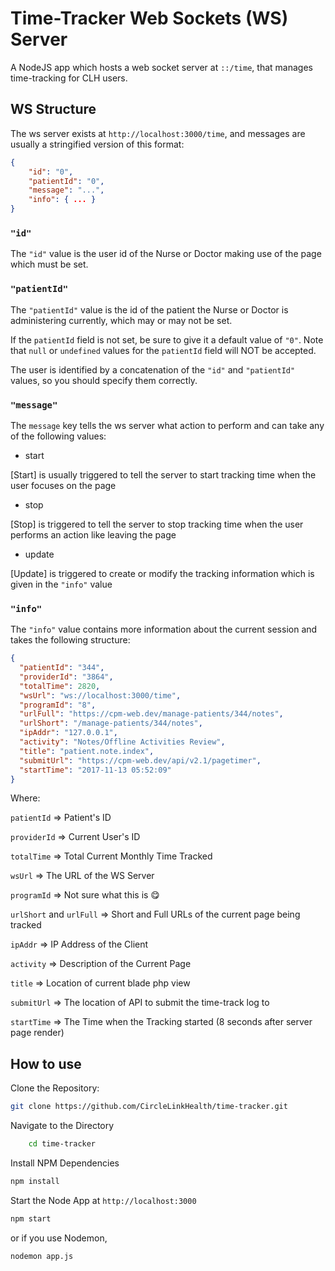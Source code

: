 # Time-Tracker Web Sockets (WS) Server

A NodeJS app which hosts a web socket server at `::/time`, that manages time-tracking for CLH users.

## WS Structure

The ws server exists at `http://localhost:3000/time`, and messages are usually a stringified version of this format:

```json
{
    "id": "0",
    "patientId": "0",
    "message": "...",
    "info": { ... }
}
```

### `"id"`

The `"id"` value is the user id of the Nurse or Doctor making use of the page which must be set. 

### `"patientId"`

The `"patientId"` value is the id of the patient the Nurse or Doctor is administering currently, which may or may not be set.

If the `patientId` field is not set, be sure to give it a default value of `"0"`. Note that `null` or `undefined` values for the `patientId` field will NOT be accepted.

The user is identified by a concatenation of the `"id"` and `"patientId"` values, so you should specify them correctly.

### `"message"`

The `message` key tells the ws server what action to perform and can take any of the following values:

- start

[Start] is usually triggered to tell the server to start tracking time when the user focuses on the page

- stop

[Stop] is triggered to tell the server to stop tracking time when the user performs an action like leaving the page

- update

[Update] is triggered to create or modify the tracking information which is given in the `"info"` value

### `"info"`

The `"info"` value contains more information about the current session and takes the following structure:

```json
{
  "patientId": "344",
  "providerId": "3864",
  "totalTime": 2820,
  "wsUrl": "ws://localhost:3000/time",
  "programId": "8",
  "urlFull": "https://cpm-web.dev/manage-patients/344/notes",
  "urlShort": "/manage-patients/344/notes",
  "ipAddr": "127.0.0.1",
  "activity": "Notes/Offline Activities Review",
  "title": "patient.note.index",
  "submitUrl": "https://cpm-web.dev/api/v2.1/pagetimer",
  "startTime": "2017-11-13 05:52:09"
}
```

Where:

`patientId` => Patient's ID

`providerId` => Current User's ID

`totalTime` => Total Current Monthly Time Tracked

`wsUrl` => The URL of the WS Server

`programId` => Not sure what this is 😋

`urlShort` and `urlFull` => Short and Full URLs of the current page being tracked

`ipAddr` => IP Address of the Client

`activity` => Description of the Current Page

`title` => Location of current blade php view

`submitUrl` => The location of API to submit the time-track log to

`startTime` => The Time when the Tracking started (8 seconds after server page render)


## How to use

Clone the Repository:

```bash
git clone https://github.com/CircleLinkHealth/time-tracker.git
```

Navigate to the Directory

```bash
    cd time-tracker
```

Install NPM Dependencies

```bash
npm install
```

Start the Node App at `http://localhost:3000`

```bash
npm start
```

or if you use Nodemon,

```bash
nodemon app.js
```